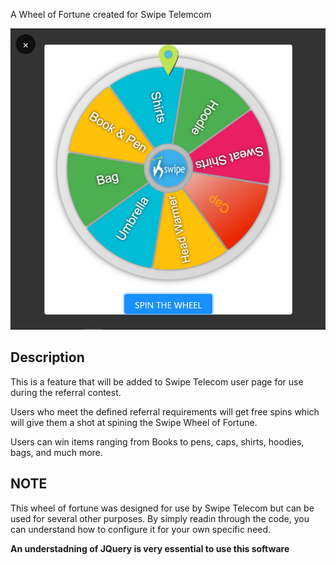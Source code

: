 A Wheel of Fortune created for Swipe Telemcom

![spin-wheel](https://github.com/samperfect/swipe-wheel-of-fortune/blob/main/wheel.PNG)

## Description

This is a feature that will be added to Swipe Telecom user page for use during the referral contest.

Users who meet the defined referral requirements will get free spins which will give them a shot at spining the Swipe Wheel of Fortune.

Users can win items ranging from Books to pens, caps, shirts, hoodies, bags, and much more.

## NOTE

This wheel of fortune was designed for use by Swipe Telecom but can be used for several other purposes. By simply readin through the code, you can understand how to configure it for your own specific need.

**An understadning of JQuery is very essential to use this software**
